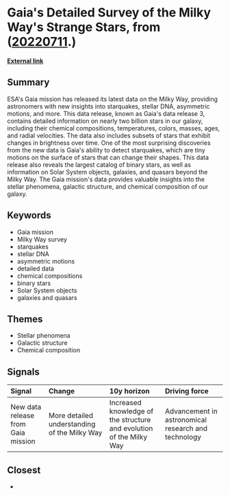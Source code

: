 # __Gaia's Detailed Survey of the Milky Way's Strange Stars__, from ([20220711](https://kghosh.substack.com/p/20220711).)

__[External link](https://www.esa.int/Science_Exploration/Space_Science/Gaia/Gaia_sees_strange_stars_in_most_detailed_Milky_Way_survey_to_date)__



## Summary

ESA's Gaia mission has released its latest data on the Milky Way, providing astronomers with new insights into starquakes, stellar DNA, asymmetric motions, and more. This data release, known as Gaia's data release 3, contains detailed information on nearly two billion stars in our galaxy, including their chemical compositions, temperatures, colors, masses, ages, and radial velocities. The data also includes subsets of stars that exhibit changes in brightness over time. One of the most surprising discoveries from the new data is Gaia's ability to detect starquakes, which are tiny motions on the surface of stars that can change their shapes. This data release also reveals the largest catalog of binary stars, as well as information on Solar System objects, galaxies, and quasars beyond the Milky Way. The Gaia mission's data provides valuable insights into the stellar phenomena, galactic structure, and chemical composition of our galaxy.

## Keywords

* Gaia mission
* Milky Way survey
* starquakes
* stellar DNA
* asymmetric motions
* detailed data
* chemical compositions
* binary stars
* Solar System objects
* galaxies and quasars

## Themes

* Stellar phenomena
* Galactic structure
* Chemical composition

## Signals

| Signal                             | Change                                       | 10y horizon                                                         | Driving force                                       |
|:-----------------------------------|:---------------------------------------------|:--------------------------------------------------------------------|:----------------------------------------------------|
| New data release from Gaia mission | More detailed understanding of the Milky Way | Increased knowledge of the structure and evolution of the Milky Way | Advancement in astronomical research and technology |

## Closest

* 